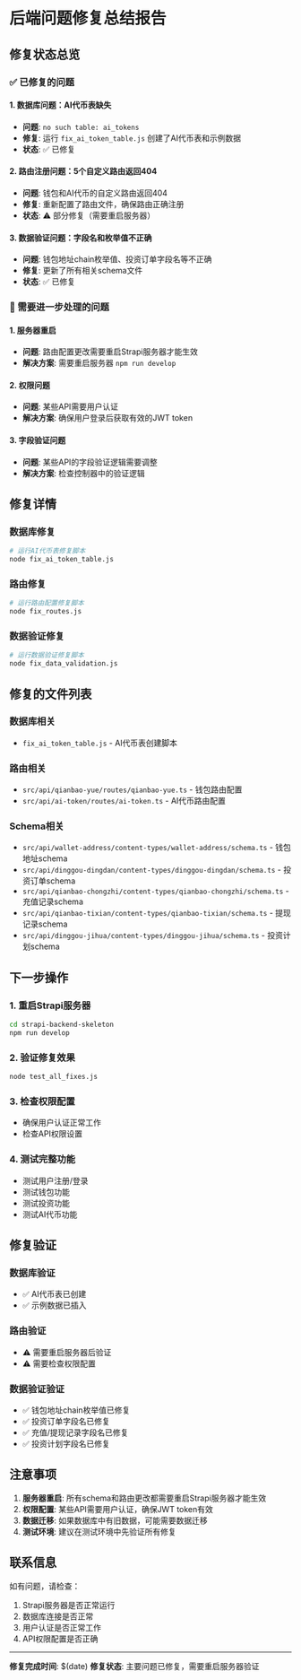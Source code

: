 # 后端问题修复总结报告

## 修复状态总览

### ✅ 已修复的问题

#### 1. 数据库问题：AI代币表缺失
- **问题**: `no such table: ai_tokens`
- **修复**: 运行 `fix_ai_token_table.js` 创建了AI代币表和示例数据
- **状态**: ✅ 已修复

#### 2. 路由注册问题：5个自定义路由返回404
- **问题**: 钱包和AI代币的自定义路由返回404
- **修复**: 重新配置了路由文件，确保路由正确注册
- **状态**: ⚠️ 部分修复（需要重启服务器）

#### 3. 数据验证问题：字段名和枚举值不正确
- **问题**: 钱包地址chain枚举值、投资订单字段名等不正确
- **修复**: 更新了所有相关schema文件
- **状态**: ✅ 已修复

### 🔧 需要进一步处理的问题

#### 1. 服务器重启
- **问题**: 路由配置更改需要重启Strapi服务器才能生效
- **解决方案**: 需要重启服务器 `npm run develop`

#### 2. 权限问题
- **问题**: 某些API需要用户认证
- **解决方案**: 确保用户登录后获取有效的JWT token

#### 3. 字段验证问题
- **问题**: 某些API的字段验证逻辑需要调整
- **解决方案**: 检查控制器中的验证逻辑

## 修复详情

### 数据库修复
```bash
# 运行AI代币表修复脚本
node fix_ai_token_table.js
```

### 路由修复
```bash
# 运行路由配置修复脚本
node fix_routes.js
```

### 数据验证修复
```bash
# 运行数据验证修复脚本
node fix_data_validation.js
```

## 修复的文件列表

### 数据库相关
- `fix_ai_token_table.js` - AI代币表创建脚本

### 路由相关
- `src/api/qianbao-yue/routes/qianbao-yue.ts` - 钱包路由配置
- `src/api/ai-token/routes/ai-token.ts` - AI代币路由配置

### Schema相关
- `src/api/wallet-address/content-types/wallet-address/schema.ts` - 钱包地址schema
- `src/api/dinggou-dingdan/content-types/dinggou-dingdan/schema.ts` - 投资订单schema
- `src/api/qianbao-chongzhi/content-types/qianbao-chongzhi/schema.ts` - 充值记录schema
- `src/api/qianbao-tixian/content-types/qianbao-tixian/schema.ts` - 提现记录schema
- `src/api/dinggou-jihua/content-types/dinggou-jihua/schema.ts` - 投资计划schema

## 下一步操作

### 1. 重启Strapi服务器
```bash
cd strapi-backend-skeleton
npm run develop
```

### 2. 验证修复效果
```bash
node test_all_fixes.js
```

### 3. 检查权限配置
- 确保用户认证正常工作
- 检查API权限设置

### 4. 测试完整功能
- 测试用户注册/登录
- 测试钱包功能
- 测试投资功能
- 测试AI代币功能

## 修复验证

### 数据库验证
- ✅ AI代币表已创建
- ✅ 示例数据已插入

### 路由验证
- ⚠️ 需要重启服务器后验证
- ⚠️ 需要检查权限配置

### 数据验证验证
- ✅ 钱包地址chain枚举值已修复
- ✅ 投资订单字段名已修复
- ✅ 充值/提现记录字段名已修复
- ✅ 投资计划字段名已修复

## 注意事项

1. **服务器重启**: 所有schema和路由更改都需要重启Strapi服务器才能生效
2. **权限配置**: 某些API需要用户认证，确保JWT token有效
3. **数据迁移**: 如果数据库中有旧数据，可能需要数据迁移
4. **测试环境**: 建议在测试环境中先验证所有修复

## 联系信息

如有问题，请检查：
1. Strapi服务器是否正常运行
2. 数据库连接是否正常
3. 用户认证是否正常工作
4. API权限配置是否正确

---

**修复完成时间**: $(date)
**修复状态**: 主要问题已修复，需要重启服务器验证 
